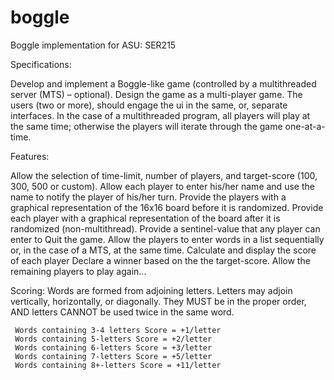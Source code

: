 # boggle
Boggle implementation for ASU: SER215

Specifications:

Develop and implement a Boggle-like game (controlled by a multithreaded server (MTS) – optional). Design the game as a multi-player game. The users (two or more), should engage the ui in the same, or, separate interfaces. In the case of a multithreaded program, all players will play at the same time; otherwise the players will iterate through the game one-at-a-time.


Features:

Allow the selection of time-limit, number of players, and target-score (100, 300, 500 or custom).
Allow each player to enter his/her name and use the name to notify the player of his/her turn.
Provide the players with a graphical representation of the 16x16 board before it is randomized.
Provide each player with a graphical representation of the board after it is randomized (non-multithread).
Provide a sentinel-value that any player can enter to Quit the game.
Allow the players to enter words in a list sequentially or, in the case of a MTS, at the same time. 
Calculate and display the score of each player
Declare a winner based on the the target-score.
Allow the remaining players to play again...

Scoring:
      Words are formed from adjoining letters.  Letters may adjoin vertically, horizontally, or diagonally.
     They MUST be in the proper order, AND letters CANNOT be used twice in the same word.

     Words containing 3-4 letters Score = +1/letter
     Words containing 5-letters Score = +2/letter
     Words containing 6-letters Score = +3/letter
     Words containing 7-letters Score = +5/letter
     Words containing 8+-letters Score = +11/letter
